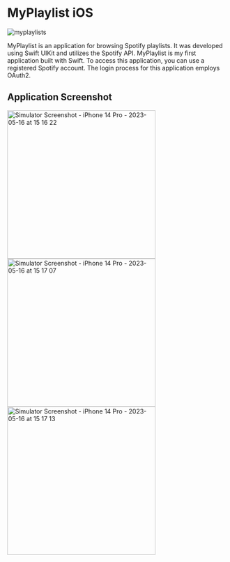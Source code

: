 #  MyPlaylist iOS

![myplaylists](https://github.com/mhmmdvg/myplaylist-swift/assets/57744555/acd96d1d-9750-4cd3-b097-64adde22337d)

MyPlaylist is an application for browsing Spotify playlists. It was developed using Swift UIKit and utilizes the Spotify API. MyPlaylist is my first application built with Swift. To access this application, you can use a registered Spotify account. The login process for this application employs OAuth2.

## Application Screenshot

<img width="340" alt="Simulator Screenshot - iPhone 14 Pro - 2023-05-16 at 15 16 22" src="https://github.com/mhmmdvg/myplaylist-swift/assets/57744555/fc1a19fb-4502-48a4-bdc6-8bc427ab97c0">

<img width="340" alt="Simulator Screenshot - iPhone 14 Pro - 2023-05-16 at 15 17 07" src="https://github.com/mhmmdvg/myplaylist-swift/assets/57744555/120f434a-c44e-4cdd-8cb2-a05ac10ce7c1">

<img width="340" alt="Simulator Screenshot - iPhone 14 Pro - 2023-05-16 at 15 17 13" src="https://github.com/mhmmdvg/myplaylist-swift/assets/57744555/3a9eff57-1271-4280-8c46-483553a933c8">
